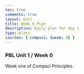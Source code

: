 ```yaml
---
toc: true
comments: true
layout: post
title: Week 0 Plan
description: Daily plan for day 1
type: plans
courses: { compsci: {week: 0} }
---
```


### PBL Unit 1 / Week 0
Week one of Compsci Principles.


